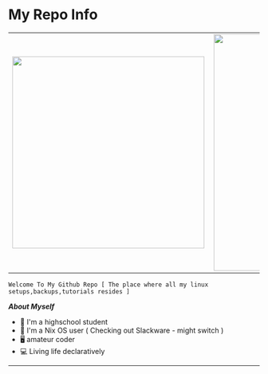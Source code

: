 # My Repo Info

<center>
<table>
  <tr>
      <td><img width="385px" align="left" src="https://github-readme-stats.vercel.app/api/top-langs/?username=Sam1431&hide=html&layout=compact&hide_border=true&theme=dracula" /></td>
      <td><img width="475px" align="left" src="https://github-readme-stats.vercel.app/api?username=Sam1431&count_private=false&theme=dracula&hide_border=true&show_icons=true&include_all_commits=true" /></td>
  </tr>   
</table>
</center>

```
Welcome To My Github Repo [ The place where all my linux setups,backups,tutorials resides ]
```


***About Myself*** 

- 🏫 I'm a highschool student 
- 🐧 I'm a Nix OS user ( Checking out Slackware - might switch )
- 🖥️ amateur coder
- 💻 Living life declaratively

****

